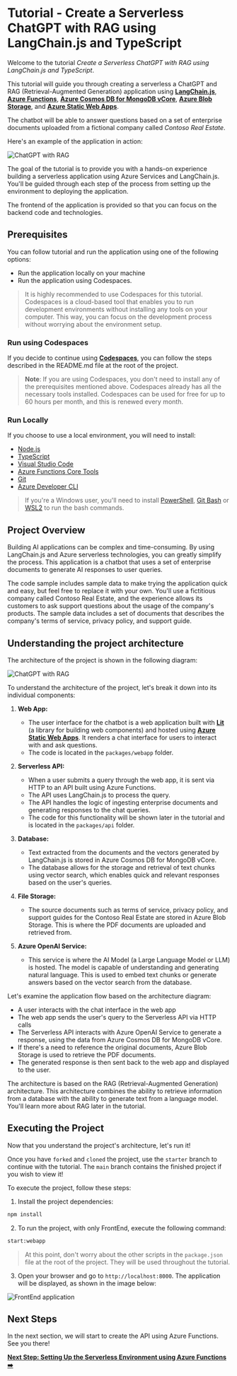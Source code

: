 # Tutorial - Create a Serverless ChatGPT with RAG using LangChain.js and TypeScript

Welcome to the tutorial _Create a Serverless ChatGPT with RAG using LangChain.js and TypeScript_.

This tutorial will guide you through creating a serverless a ChatGPT and RAG (Retrieval-Augmented Generation) application using **[LangChain.js](https://js.langchain.com/docs/get_started/introduction)**, **[Azure Functions](https://learn.microsoft.com/azure/azure-functions/)**, **[Azure Cosmos DB for MongoDB vCore](https://learn.microsoft.com/azure/cosmos-db/mongodb/vcore/)**, **[Azure Blob Storage](https://learn.microsoft.com/azure/storage/blobs/)**, and **[Azure Static Web Apps](https://learn.microsoft.com/azure/static-web-apps/)**.

The chatbot will be able to answer questions based on a set of enterprise documents uploaded from a fictional company called _Contoso Real Estate_.

Here's an example of the application in action:

![ChatGPT with RAG](../../docs/images/demo.gif)

The goal of the tutorial is to provide you with a hands-on experience building a serverless application using Azure Services and LangChain.js. You'll be guided through each step of the process from setting up the environment to deploying the application.

The frontend of the application is provided so that you can focus on the backend code and technologies.

## Prerequisites

You can follow tutorial and run the application using one of the following options:

- Run the application locally on your machine
- Run the application using Codespaces.

> It is highly recommended to use Codespaces for this tutorial. Codespaces is a cloud-based tool that enables you to run development environments without installing any tools on your computer. This way, you can focus on the development process without worrying about the environment setup.

### Run using Codespaces

If you decide to continue using **[Codespaces](https://github.com/features/codespaces)**, you can follow the steps described in the README.md file at the root of the project.

> **Note**: If you are using Codespaces, you don't need to install any of the prerequisites mentioned above. Codespaces already has all the necessary tools installed. Codespaces can be used for free for up to 60 hours per month, and this is renewed every month.

### Run Locally

If you choose to use a local environment, you will need to install:

- [Node.js](https://nodejs.org/en/download/)
- [TypeScript](https://www.typescriptlang.org/download)
- [Visual Studio Code](https://code.visualstudio.com/download)
- [Azure Functions Core Tools](https://docs.microsoft.com/en-us/azure/azure-functions/functions-run-local?tabs=windows%2Ccsharp%2Cbash)
- [Git](https://git-scm.com/downloads)
- [Azure Developer CLI](https://docs.microsoft.com/en-us/cli/azure/install-azure-cli)

> If you're a Windows user, you'll need to install [PowerShell](https://learn.microsoft.com/powershell/scripting/install/installing-powershell-on-windows?view=powershell-7.4), [Git Bash](https://git-scm.com/downloads) or [WSL2](https://learn.microsoft.com/windows/wsl/install) to run the bash commands.

## Project Overview

Building AI applications can be complex and time-consuming. By using LangChain.js and Azure serverless technologies, you can greatly simplify the process. This application is a chatbot that uses a set of enterprise documents to generate AI responses to user queries.

The code sample includes sample data to make trying the application quick and easy, but feel free to replace it with your own. You'll use a fictitious company called Contoso Real Estate, and the experience allows its customers to ask support questions about the usage of the company's products. The sample data includes a set of documents that describes the company's terms of service, privacy policy, and support guide.

## Understanding the project architecture

The architecture of the project is shown in the following diagram:

![ChatGPT with RAG](../../docs/images/architecture.drawio.png)

To understand the architecture of the project, let's break it down into its individual components:

1. **Web App:**

   - The user interface for the chatbot is a web application built with **[Lit](https://lit.dev/)** (a library for building web components) and hosted using **[Azure Static Web Apps](https://learn.microsoft.com/azure/static-web-apps/overview)**. It renders a chat interface for users to interact with and ask questions.
   - The code is located in the `packages/webapp` folder.

2. **Serverless API:**

   - When a user submits a query through the web app, it is sent via HTTP to an API built using Azure Functions.
   - The API uses LangChain.js to process the query.
   - The API handles the logic of ingesting enterprise documents and generating responses to the chat queries.
   - The code for this functionality will be shown later in the tutorial and is located in the `packages/api` folder.

3. **Database:**

   - Text extracted from the documents and the vectors generated by LangChain.js is stored in Azure Cosmos DB for MongoDB vCore.
   - The database allows for the storage and retrieval of text chunks using vector search, which enables quick and relevant responses based on the user's queries.

4. **File Storage:**

   - The source documents such as terms of service, privacy policy, and support guides for the Contoso Real Estate are stored in Azure Blob Storage. This is where the PDF documents are uploaded and retrieved from.

5. **Azure OpenAI Service:**

   - This service is where the AI Model (a Large Language Model or LLM) is hosted. The model is capable of understanding and generating natural language. This is used to embed text chunks or generate answers based on the vector search from the database.

Let's examine the application flow based on the architecture diagram:

- A user interacts with the chat interface in the web app
- The web app sends the user's query to the Serverless API via HTTP calls
- The Serverless API interacts with Azure OpenAI Service to generate a response, using the data from Azure Cosmos DB for MongoDB vCore.
- If there's a need to reference the original documents, Azure Blob Storage is used to retrieve the PDF documents.
- The generated response is then sent back to the web app and displayed to the user.

The architecture is based on the RAG (Retrieval-Augmented Generation) architecture. This architecture combines the ability to retrieve information from a database with the ability to generate text from a language model. You'll learn more about RAG later in the tutorial.

## Executing the Project

Now that you understand the project's architecture, let's run it!

Once you have `forked` and `cloned` the project, use the `starter` branch to continue with the tutorial. The `main` branch contains the finished project if you wish to view it!

To execute the project, follow these steps:

1. Install the project dependencies:

```bash
npm install
```

2. To run the project, with only FrontEnd, execute the following command:

```bash
start:webapp
```

> At this point, don't worry about the other scripts in the `package.json` file at the root of the project. They will be used throughout the tutorial.

3. Open your browser and go to `http://localhost:8000`. The application will be displayed, as shown in the image below:

![FrontEnd application](./images/application-webapp.png)

## Next Steps

In the next section, we will start to create the API using Azure Functions. See you there!

**[Next Step: Setting Up the Serverless Environment using Azure Functions ➡️](./02-setting-up-azure-functions.md)**
